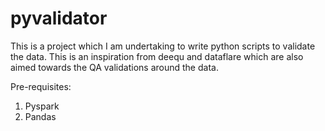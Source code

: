 # pyvalidator
This is a project which I am undertaking to write python scripts to validate the data. This is an inspiration from deequ and dataflare which are also aimed towards the QA validations around the data.

Pre-requisites:

1. Pyspark
2. Pandas


